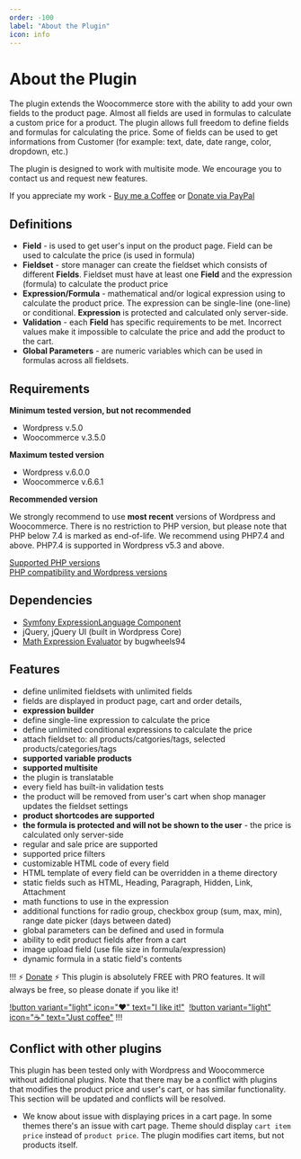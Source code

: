 ```yaml
---
order: -100
label: "About the Plugin"
icon: info
---
```


# About the Plugin

The plugin extends the Woocommerce store with the ability to add your own fields to the product page. 
Almost all fields are used in formulas to calculate a custom price for a product. 
The plugin allows full freedom to define fields and formulas for calculating the price.
Some of fields can be used to get informations from Customer (for example: text, date, date range, color, dropdown, etc.)

The plugin is designed to work with multisite mode. We encourage you to contact us and request new features.

If you appreciate my work - [Buy me a Coffee](https://www.buymeacoffee.com/piatkowski) or [Donate via PayPal](https://www.paypal.com/donate/?hosted_button_id=5DNZK72H5YCBY)


## Definitions

- **Field** - is used to get user's input on the product page. Field can be used to calculate the price (is used in formula)
- **Fieldset** - store manager can create the fieldset which consists of different **Fields**. Fieldset must have at least one **Field** and the expression (formula) to calculate the product price
- **Expression/Formula** - mathematical and/or logical expression using to calculate the product price. The expression can be single-line (one-line) or conditional. **Expression** is protected and calculated only server-side.
- **Validation** - each **Field** has specific requirements to be met. Incorrect values make it impossible to calculate the price and add the product to the cart.
- **Global Parameters** - are numeric variables which can be used in formulas across all fieldsets.

## Requirements

**Minimum tested version, but not recommended**  
- Wordpress v.5.0
- Woocommerce v.3.5.0

**Maximum tested version**  
- Wordpress v.6.0.0
- Woocommerce v.6.6.1

**Recommended version**  

We strongly recommend to use **most recent** versions of Wordpress and Woocommerce.
There is no restriction to PHP version, but please note that PHP below 7.4 is marked as end-of-life. 
We recommend using PHP7.4 and above. PHP7.4 is supported in Wordpress v5.3 and above.

<a href="https://www.php.net/supported-versions.php" target="_blank" rel="nofollow">Supported PHP versions</a>  
<a href="https://make.wordpress.org/core/handbook/references/php-compatibility-and-wordpress-versions/" target="_blank" rel="nofollow">PHP compatibility and Wordpress versions</a>

## Dependencies

- <a href="https://symfony.com/doc/5.4/components/expression_language.html" target="_blank" rel="nofollow">Symfony ExpressionLanguage Component</a>
- jQuery, jQuery UI (built in Wordpress Core)
- <a href="https://github.com/bugwheels94/math-expression-evaluator" target="_blank" rel="nofollow">Math Expression Evaluator</a> by bugwheels94

## Features

- define unlimited fieldsets with unlimited fields
- fields are displayed in product page, cart and order details,
- **expression builder**
- define single-line expression to calculate the price
- define unlimited conditional expressions to calculate the price
- attach fieldset to: all products/catgories/tags, selected products/categories/tags
- **supported variable products**
- **supported multisite**
- the plugin is translatable
- every field has built-in validation tests
- the product will be removed from user's cart when shop manager updates the fieldset settings
- **product shortcodes are supported**
- **the formula is protected and will not be shown to the user** - the price is calculated only server-side
- regular and sale price are supported
- supported price filters
- customizable HTML code of every field
- HTML template of every field can be overridden in a theme directory
- static fields such as HTML, Heading, Paragraph, Hidden, Link, Attachment
- math functions to use in the expression
- additional functions for radio group, checkbox group (sum, max, min), range date picker (days between dated)
- global parameters can be defined and used in formula
- ability to edit product fields after from a cart
- image upload field (use file size in formula/expression)
- dynamic formula in a static field's contents

!!! :zap: [Donate](https://www.paypal.com/donate/?hosted_button_id=5DNZK72H5YCBY) :zap:
This plugin is absolutely FREE with PRO features. It will always be free, so please donate if you like it!

[!button variant="light" icon=":heart:" text="I like it!"](https://www.paypal.com/donate/?hosted_button_id=5DNZK72H5YCBY)&nbsp;
[!button variant="light" icon=":coffee:" text="Just coffee"](https://www.buymeacoffee.com/piatkowski)
!!!

## Conflict with other plugins 

This plugin has been tested only with Wordpress and Woocommerce without additional plugins.
Note that there may be a conflict with plugins that modifies the product price and user's cart, or has similar functionality. 
This section will be updated and conflicts will be resolved. 

- We know about issue with displaying prices in a cart page. In some themes there's an issue with cart page. Theme should display `cart item price` instead of `product price`. The plugin modifies cart items, but not products itself.